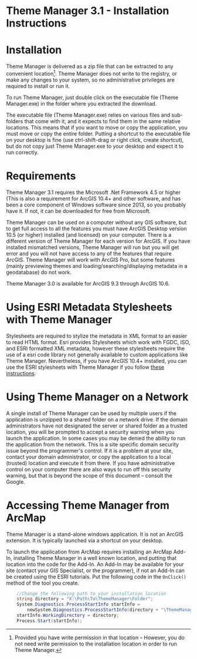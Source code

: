 Theme Manager 3.1 - Installation Instructions
=================

# Installation

Theme Manager is delivered as a zip file that can be extracted to any convenient location[^1]. Theme Manager does not write to the registry, or make any changes to your system, so no administrative privileges are required to install or run it.

To run Theme Manager, just double click on the executable file (Theme Manager.exe) in the folder where you extracted the download.

The executable file (Theme Manager.exe) relies on various files and sub-folders that come with it, and it expects to find them in the same relative locations.  This means that if you want to move or copy the application, you must move or copy the entire folder.  Putting a shortcut to the executable file on your desktop is fine (use ctrl-shift-drag or right click, create shortcut), but do not copy just Theme Manager.exe to your desktop and expect it to run correctly.

# Requirements

Theme Manager 3.1 requires the Microsoft .Net Framework 4.5 or higher (This is also a requirement for ArcGIS 10.4+ and other software, and has been a core component of Windows software since 2013, so you probably have it.  If not, it can be downloaded for free from Microsoft.

Theme Manager can be used on a computer without any GIS software, but to get full access to all the features you must have ArcGIS Desktop version 10.5 (or higher) installed (and licensed) on your computer.  There is a different version of Theme Manager for each version for ArcGIS. If you have installed mismatched versions, Theme Manager will run but you will get error and you will not have access to any of the features that require ArcGIS.  Theme Manager will work with ArcGIS Pro, but some features (mainly previewing themes and loading/searching/displaying metadata in a geodatabase) do not work.

Theme Manager 3.0 is available for ArcGIS 9.3 through ArcGIS 10.6.

# Using ESRI Metadata Stylesheets with Theme Manager

Stylesheets are required to stylize the metadata in XML format to an easier to read HTML format.  Esri provides Stylesheets which work with FGDC, ISO, and ESRI formatted XML metadata, however
these stylesheets require the use of a esri code library not generally available to custom
applications like Theme Manager.  Nevertheless, if you have ArcGIS 10.4+ installed, you can use the ESRI stylesheets with Theme Manager if you follow [these instructions](https://github.com/regan-sarwas/ThemeManager/blob/master/ThemeManager/Docs/Stylesheets.md).

# Using Theme Manager on a Network

A single install of Theme Manager can be used by multiple users if the application is unzipped to a shared folder on a network drive.  If the domain administrators have not designated the server or shared folder as a trusted location, you will be prompted to accept a security warning when you launch the application.  In some cases you may be denied the ability to run the application from the network. This is a site specific domain security issue beyond the programmer's control.  If it is a problem at your site, contact your domain administrator, or copy the application to a local (trusted) location and execute it from there.   If you have administrative control on your computer there are also ways to run off this security warning, but that is beyond the scope of this document – consult the Google.

# Accessing Theme Manager from ArcMap

Theme Manager is a stand-alone windows application.  It is not an ArcGIS extension.  It is typically launched via a shortcut on your desktop.

To launch the application from ArcMap requires installing an ArcMap Add-In, installing Theme Manager in a well known location, and putting that location into the code for the Add-In.  An Add-In may be available for your site (contact your GIS Specialist, or the programmer), if not an Add-In can be created using the ESRI tutorials.  Put the following code in the `OnClick()` method of the tool you create.

``` c#
    //Change the following path to your installation location
    string directory = "X:\Path\To\ThemeManager\Folder";
    System.Diagnostics.ProcessStartInfo startInfo =
        newSystem.Diagnostics.ProcessStartInfo(directory + "\ThemeManager.exe");
    startInfo.WorkingDirectory = directory;
    Process.Start(startInfo);
```
[^1]: Provided you have write permission in that location – However, you do not need write permission to the installation location in order to run Theme Manager.